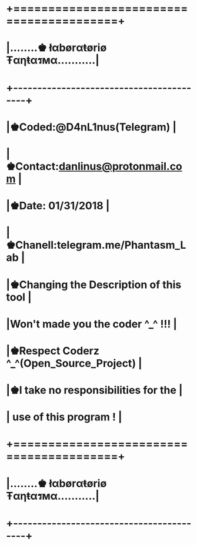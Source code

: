 #        +=========================================+
#        |........♚ łαbørαŧøriø Ŧαηŧαรмα...........|
#        +-----------------------------------------+
#        |♚Coded:@D4nL1nus(Telegram)               |
#        |♚Contact:danlinus@protonmail.com         |
#        |♚Date: 01/31/2018                        |
#        |♚Chanell:telegram.me/Phantasm_Lab        |
#        |♚Changing the Description of this tool   |
#        |Won't made you the coder ^_^ !!!         |
#        |♚Respect Coderz ^_^(Open_Source_Project) |
#        |♚I take no responsibilities for the      |
#        |  use of this program !                  |
#        +=========================================+
#        |........♚ łαbørαŧøriø Ŧαηŧαรмα...........|
#        +-----------------------------------------+
